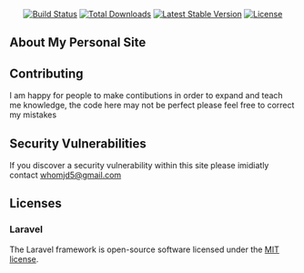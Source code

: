 <p align="center">
<a href="https://travis-ci.org/laravel/framework"><img src="https://travis-ci.org/laravel/framework.svg" alt="Build Status"></a>
<a href="https://packagist.org/packages/laravel/framework"><img src="https://poser.pugx.org/laravel/framework/d/total.svg" alt="Total Downloads"></a>
<a href="https://packagist.org/packages/laravel/framework"><img src="https://poser.pugx.org/laravel/framework/v/stable.svg" alt="Latest Stable Version"></a>
<a href="https://packagist.org/packages/laravel/framework"><img src="https://poser.pugx.org/laravel/framework/license.svg" alt="License"></a>
</p>

## About My Personal Site


## Contributing

I am happy for people to make contibutions in order to expand and teach me knowledge, the code here may not be perfect please feel free to correct my mistakes

## Security Vulnerabilities

If you discover a security vulnerability within this site please imidiatly contact [whomjd5@gmail.com](mailto:whomjd5@gmail.com)

## Licenses

### Laravel
The Laravel framework is open-source software licensed under the [MIT license](https://opensource.org/licenses/MIT).
